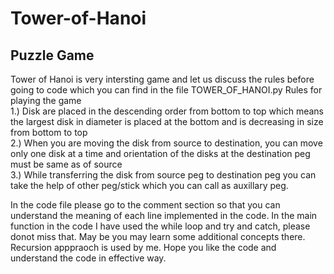 # Tower-of-Hanoi
Puzzle Game
---

Tower of Hanoi is very intersting game and let us discuss the rules before going to code which you can find in the file TOWER_OF_HANOI.py
Rules for playing the game  
 1.) Disk are placed in the descending order from bottom to top which means the largest disk in diameter is placed at the bottom and is decreasing in size from bottom to top  
 2.) When you are moving the disk from source to destination, you can move only one disk at a time and orientation of the disks at the destination peg must be same as of source  
 3.) While transferring the disk from source peg to destination peg you can take the help of other peg/stick which you can call as auxillary peg.  
 
 
 In the code file please go to the comment section so that you can understand the meaning of each line implemented in the code. In the main function in the code I have used the while loop and try and catch, please donot miss that. May be you may learn some additional concepts there. Recursion apppraoch is used by me.
 Hope you like the code and understand the code in effective way.
